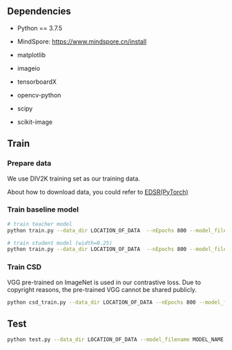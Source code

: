 ## Dependencies

- Python == 3.7.5

- MindSpore: https://www.mindspore.cn/install

- matplotlib

- imageio

- tensorboardX

- opencv-python 

- scipy

- scikit-image

## Train

### Prepare data

We use DIV2K training set as our training data. 

About how to download data, you could refer to [EDSR(PyTorch)](https://github.com/thstkdgus35/EDSR-PyTorch)

### Train baseline model

```bash
# train teacher model
python train.py --data_dir LOCATION_OF_DATA  --nEpochs 800 --model_filename edsr_baseline --rgb_range 1
```

```bash
# train student model (width=0.25)
python train.py --data_dir LOCATION_OF_DATA  --nEpochs 800 --model_filename edsr_baseline025 --rgb_range 1 --n_feats 64
```

### Train CSD

VGG pre-trained on ImageNet is used in our contrastive loss. Due to copyright reasons, the pre-trained VGG cannot be shared publicly. 

```bash
python csd_train.py --data_dir LOCATION_OF_DATA --nEpochs 800 --model_filename edsr_csd --neg_num 2 --rgb_range 1 --teacher_model output/model/TEACHER_MODEL_NAME.ckpt
```

## Test

```bash
python test.py --data_dir LOCATION_OF_DATA --model_filename MODEL_NAME.ckpt --pretrained_path ./output/model --data_test Set5 --rgb_range 1 
```